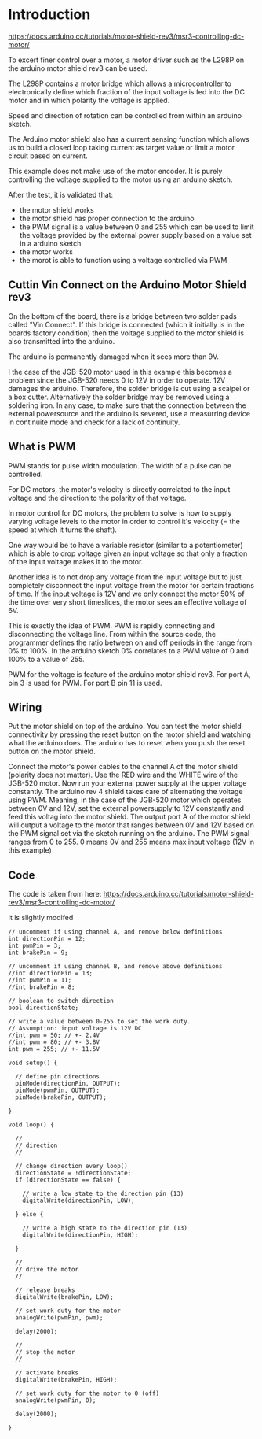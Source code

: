 # Introduction

https://docs.arduino.cc/tutorials/motor-shield-rev3/msr3-controlling-dc-motor/

To excert finer control over a motor, a motor driver such as the L298P on the arduino motor shield rev3 can be used.

The L298P contains a motor bridge which allows a microcontroller to electronically define which fraction of the input voltage is 
fed into the DC motor and in which polarity the voltage is applied.

Speed and direction of rotation can be controlled from within an arduino sketch.

The Arduino motor shield also has a current sensing function which allows us to build a closed loop taking current as target value
or limit a motor circuit based on current.

This example does not make use of the motor encoder. It is purely controlling the voltage supplied to the motor using an arduino sketch.

After the test, it is validated that:

- the motor shield works
- the motor shield has proper connection to the arduino
- the PWM signal is a value between 0 and 255 which can be used to limit the voltage provided by the external power supply based on a value set in a arduino sketch
- the motor works
- the morot is able to function using a voltage controlled via PWM


## Cuttin Vin Connect on the Arduino Motor Shield rev3

On the bottom of the board, there is a bridge between two solder pads called "Vin Connect".
If this bridge is connected (which it initially is in the boards factory condition) then the voltage
supplied to the motor shield is also transmitted into the arduino.

The arduino is permanently damaged when it sees more than 9V.

I the case of the JGB-520 motor used in this example this becomes a problem since the JGB-520 needs 0 to 12V in order
to operate. 12V damages the arduino. Therefore, the solder bridge is cut using a scalpel or a box cutter. Alternatively
the solder bridge may be removed using a soldering iron. In any case, to make sure that the connection between the external
powersource and the arduino is severed, use a measurring device in continuite mode and check for a lack of continuity.

## What is PWM

PWM stands for pulse width modulation. The width of a pulse can be controlled.

For DC motors, the motor's velocity is directly correlated to the input voltage and the direction to the polarity of that voltage.

In motor control for DC motors, the problem to solve is how to supply varying voltage levels to the motor in order to control it's velocity 
(= the speed at which it turns the shaft).

One way would be to have a variable resistor (similar to a potentiometer) which is able to drop voltage given an input voltage so that only
a fraction of the input voltage makes it to the motor.

Another idea is to not drop any voltage from the input voltage but to just completely disconnect the input voltage from the motor for 
certain fractions of time. If the input voltage is 12V and we only connect the motor 50% of the time over very short timeslices, the motor
sees an effective voltage of 6V.

This is exactly the idea of PWM. PWM is rapidly connecting and disconnecting the voltage line. From within the source code, the programmer
defines the ratio between on and off periods in the range from 0% to 100%. In the arduino sketch 0% correlates to a PWM value of 0 and 
100% to a value of 255.

PWM for the voltage is feature of the arduino motor shield rev3. For port A, pin 3 is used for PWM. For port B pin 11 is used.

## Wiring

Put the motor shield on top of the arduino. You can test the motor shield connectivity by pressing the reset button
on the motor shield and watching what the arduino does. The arduino has to reset when you push the reset button on the 
motor shield.

Connect the motor's power cables to the channel A of the motor shield (polarity does not matter). Use the RED wire and the WHITE wire of the JGB-520 motor.
Now run your external power supply at the upper voltage constantly. The arduino rev 4 shield takes care of alternating the voltage using PWM.
Meaning, in the case of the JGB-520 motor which operates between 0V and 12V, set the external powersupply to 12V constantly and feed this
voltag into the motor shield. The output port A of the motor shield will output a voltage to the motor that ranges between 0V and 12V based on
the PWM signal set via the sketch running on the arduino. The PWM signal ranges from 0 to 255. 0 means 0V and 255 means max input voltage (12V in this example)

## Code

The code is taken from here: https://docs.arduino.cc/tutorials/motor-shield-rev3/msr3-controlling-dc-motor/

It is slightly modifed

```
// uncomment if using channel A, and remove below definitions
int directionPin = 12;
int pwmPin = 3;
int brakePin = 9;

// uncomment if using channel B, and remove above definitions
//int directionPin = 13;
//int pwmPin = 11;
//int brakePin = 8;

// boolean to switch direction
bool directionState;

// write a value between 0-255 to set the work duty.
// Assumption: input voltage is 12V DC
//int pwm = 50; // +- 2.4V
//int pwm = 80; // +- 3.8V
int pwm = 255; // +- 11.5V

void setup() {

  // define pin directions
  pinMode(directionPin, OUTPUT);
  pinMode(pwmPin, OUTPUT);
  pinMode(brakePin, OUTPUT);

}

void loop() {

  //
  // direction
  //

  // change direction every loop()
  directionState = !directionState;
  if (directionState == false) {

    // write a low state to the direction pin (13)
    digitalWrite(directionPin, LOW);

  } else {

    // write a high state to the direction pin (13)
    digitalWrite(directionPin, HIGH);

  }

  //
  // drive the motor
  //

  // release breaks
  digitalWrite(brakePin, LOW);

  // set work duty for the motor
  analogWrite(pwmPin, pwm);

  delay(2000);

  //
  // stop the motor
  //

  // activate breaks
  digitalWrite(brakePin, HIGH);

  // set work duty for the motor to 0 (off)
  analogWrite(pwmPin, 0);

  delay(2000);
  
}
```